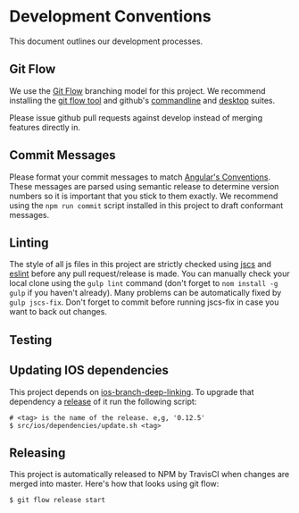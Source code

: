 # Development Conventions

This document outlines our development processes.

## Git Flow

We use the [Git Flow](http://nvie.com/posts/a-successful-git-branching-model/) branching model for this project. We recommend installing the [git flow tool](https://github.com/nvie/gitflow/wiki/Installation) and github's [commandline](https://hub.github.com/) and [desktop](https://desktop.github.com/) suites.

Please issue github pull requests against develop instead of merging features directly in.

## Commit Messages

Please format your commit messages to match [Angular's Conventions](https://github.com/angular/angular.js/blob/master/CONTRIBUTING.md#-git-commit-guidelines). These messages are parsed using semantic release to determine version numbers so it is important that you stick to them exactly. We recommend using the `npm run commit` script installed in this project to draft conformant messages.

## Linting

The style of all js files in this project are strictly checked using [jscs](http://jscs.info/) and [eslint](http://eslint.org/) before any pull request/release is made. You can manually check your local clone using the `gulp lint` command (don't forget to `nom install -g gulp` if you haven't already). Many problems can be automatically fixed by `gulp jscs-fix`. Don't forget to commit before running jscs-fix in case you want to back out changes.

## Testing



## Updating IOS dependencies

This project depends on [ios-branch-deep-linking](https://github.com/BranchMetrics/ios-branch-deep-linking). To upgrade that dependency a [release](https://github.com/BranchMetrics/ios-branch-deep-linking/releases) of it run the following script:

```shell
# <tag> is the name of the release. e,g, '0.12.5'
$ src/ios/dependencies/update.sh <tag>
```

## Releasing

This project is automatically released to NPM by TravisCI when changes are merged into master. Here's how that looks using git flow:

```shell
$ git flow release start
```